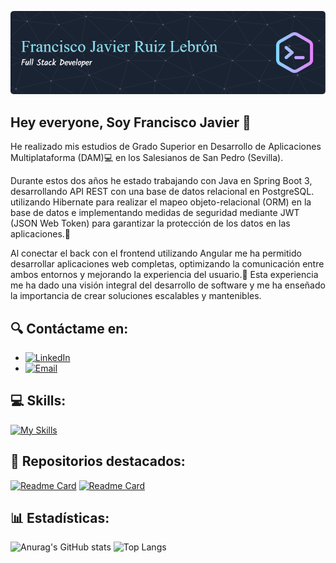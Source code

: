 ![Header](./franrl03-header-image.png)

## Hey everyone, Soy Francisco Javier 👋

He realizado mis estudios de Grado Superior en Desarrollo de Aplicaciones Multiplataforma (DAM)💻 en los
Salesianos de San Pedro (Sevilla). 

Durante estos dos años
he estado trabajando con Java en Spring Boot 3, desarrollando API REST con una base de datos
relacional en PostgreSQL. utilizando Hibernate para realizar el mapeo objeto-relacional
(ORM) en la base de datos e implementando medidas de seguridad mediante JWT (JSON Web
Token) para garantizar la protección de los datos en las aplicaciones.🚀

Al conectar el back con el frontend utilizando Angular me ha permitido desarrollar aplicaciones web completas, optimizando la comunicación entre ambos
entornos y mejorando la experiencia del usuario.🚀 Esta experiencia me ha dado una visión integral
del desarrollo de software y me ha enseñado la importancia de crear soluciones escalables y
mantenibles.

## 🔍 Contáctame en:
- [![LinkedIn](https://img.shields.io/badge/LinkedIn-Fran-blue?style=flat-square&logo=linkedin)](https://linkedin.com/in/frarule/)
- [![Email](https://img.shields.io/badge/Email-fjavierrule@gmail.com-red?style=flat-square&logo=gmail&logoColor=white)](mailto:fjavierrule@gmail.com)

## 💻 Skills:

[![My Skills](https://skillicons.dev/icons?i=angular,react,css,html,docker,dart,bootstrap,flutter,git,idea,java,py,js,ts,postgres,postman,pycharm,vscode,figma,linux&perline=8)](https://skillicons.dev)

## 📌 Repositorios destacados:

[![Readme Card](https://github-readme-stats.vercel.app/api/pin/?username=FranRL03&repo=VacunApi&theme=tokyonight&show_owner=true)](https://github.com/FranRL03/VacunApi)
[![Readme Card](https://github-readme-stats.vercel.app/api/pin/?username=FranRL03&repo=TheMovieDB&theme=tokyonight&show_owner=true)](https://github.com/FranRL03/TheMovieDB)

## 📊 Estadísticas:

![Anurag's GitHub stats](https://github-readme-stats.vercel.app/api?username=FranRL03&show_icons=true&theme=tokyonight)
![Top Langs](https://github-readme-stats.vercel.app/api/top-langs/?username=FranRL03&layout=compact&theme=tokyonight)

